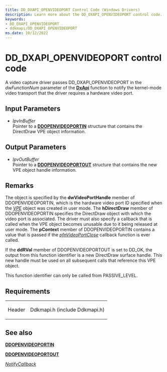 ```yaml
---
title: DD_DXAPI_OPENVIDEOPORT Control Code (Windows Drivers)
description: Learn more about the DD_DXAPI_OPENVIDEOPORT control code.
keywords:
- DD_DXAPI_OPENVIDEOPORT
- ddkmapi/DD_DXAPI_OPENVIDEOPORT
ms.date: 10/12/2022
---
```


# DD\_DXAPI\_OPENVIDEOPORT control code

A video capture driver passes DD\_DXAPI\_OPENVIDEOPORT in the *dwFunctionNum* parameter of the [**DxApi**](/windows-hardware/drivers/ddi/dxapi/nf-dxapi-dxapi) function to notify the kernel-mode video transport that the driver requires a hardware video port.

## Input Parameters

- *lpvInBuffer*  
    Pointer to a [**DDOPENVIDEOPORTIN**](/windows/win32/api/ddkmapi/ns-ddkmapi-ddopenvideoportin) structure that contains the DirectDraw VPE object information.

## Output Parameters

- *lpvOutBuffer*  
    Pointer to a [**DDOPENVIDEOPORTOUT**](/windows/win32/api/ddkmapi/ns-ddkmapi-ddopenvideoportout) structure that contains the new VPE object handle information.

## Remarks

The object is specified by the **dwVideoPortHandle** member of DDOPENVIDEOPORTIN, which is the hardware video port ID specified when the [*VPE*](vpe-callback-functions.md) object was created in user mode. The **hDirectDraw** member of DDOPENVIDEOPORTIN specifies the DirectDraw object with which the video port is associated. The driver must also specify a callback that is called when the VPE object becomes unusable due to it being released at user mode. The **pContext** member of DDOPENVIDEOPORTIN contains a value that is passed if the [*pfnVideoPortClose*](/windows/win32/api/ddkmapi/ns-ddkmapi-ddopenvideoportin#members) callback function is ever called.

If the **ddRVal** member of DDOPENVIDEOPORTOUT is set to DD\_OK, the output from this function identifier is a new DirectDraw surface handle. This new handle must be used on all subsequent calls that reference this VPE object.

This function identifier can only be called from PASSIVE\_LEVEL.

## Requirements

<table>
<tbody>
<tr class="odd">
<td><p>Header</p></td>
<td>Ddkmapi.h (include Ddkmapi.h)</td>
</tr>
</tbody>
</table>

## See also

[**DDOPENVIDEOPORTIN**](/windows/win32/api/ddkmapi/ns-ddkmapi-ddopenvideoportin)

[**DDOPENVIDEOPORTOUT**](/windows/win32/api/ddkmapi/ns-ddkmapi-ddopenvideoportout)

[*NotifyCallback*](notify-callback-functions-in-a-video-capture-driver.md)
